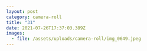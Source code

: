 ```yaml
---
layout: post
category: camera-roll
title: "31"
date: 2021-07-26T17:37:03.389Z
images:
  - file: /assets/uploads/camera-roll/img_0649.jpeg
---
```

